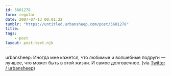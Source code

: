 ```yaml
---
id: 5601278
form: regular
date: 2007-07-13 00:01:22
tumblr: "https://untitled.urbansheep.com/post/5601278"
title:
tags:
    - post
layout: post-text.njk
---
```


<p>urbansheep: Иногда мне кажется, что любимые и волшебные подруги — лучшее, что может быть в этой жизни. И самое долговечное. (via <a href="http://twitter.com/urbansheep/statuses/147108942">Twitter / urbansheep</a>)</p>

